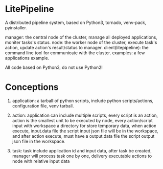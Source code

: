 # LitePipeline

A distributed pipeline system, based on Python3, tornado, venv-pack, pyinstaller.

manager: the central node of the cluster, manage all deployed applications, moniter tasks's status.
node: the worker node of the cluster, execute task's action, update action's result/status to manager.
client(litepipeline): the command line tool for communicate with the cluster.
examples: a few applications example.

All code based on Python3, do not use Python2!

# Conceptions

1. application: a tarball of python scripts, include python scripts/actions, configuration file, venv tarball.

2. action: application can include multiple scripts, every script is an action, action is the smallest unit to be executed by node, every action/script input with workspace a directory for store temporary data, when action execute, input.data file the script input json file will be in the workspace, and after action execute, must have a output.data file the script output json file in the workspace.

3. task: task include application id and input data, after task be created, manager will process task one by one, delivery executable actions to node with relative input data
